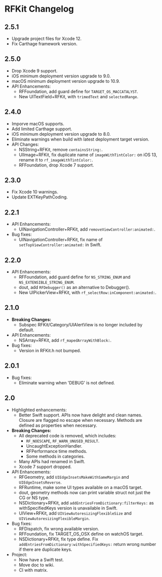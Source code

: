 # RFKit Changelog

## 2.5.1

* Upgrade project files for Xcode 12.
* Fix Carthage framework version.

## 2.5.0

* Drop Xcode 9 support.
* iOS minimum deployment version upgrade to 9.0.
* macOS minimum deployment version upgrade to 10.9.
* API Enhancements:
  * RFFoundation, add guard define for `TARGET_OS_MACCATALYST`.
  * New UITextField+RFKit, with `trimedText` and `selectedRange`.

## 2.4.0

* Imporve macOS supports.
* Add limited Carthage support.
* iOS minimum deployment version upgrade to 8.0.
* Eliminate warnings when build with latest deployment target version.
* API Changes:
  * NSString+RFKit, remove `containsString:`.
  * UIImage+RFKit, fix duplicate name of `imageWithTintColor:` on iOS 13, rename it to `rf_imageWithTintColor:`.
  * RFFoundation, drop Xcode 7 support.

## 2.3.0

* Fix Xcode 10 warnings.
* Update EXTKeyPathCoding.

## 2.2.1

* API Enhancements:
  * UINavigationController+RFKit, add `removeViewController:animated:`.
* Bug fixes:
  * UINavigationController+RFKit, fix name of `setTopViewController:animated:` in Swift.

## 2.2.0

* API Enhancements:
  * RFFoundation, add guard define for `NS_STRING_ENUM` and `NS_EXTENSIBLE_STRING_ENUM`.
  * dout, add `RFDebugger()` as an alternative to Debugger().
  * New UIPickerView+RFKit, with `rf_selectRow:inComponent:animated:`.

## 2.1.0

* **Breaking Changes:**
  * Subspec RFKit/Category/UIAlertView is no longer included by default.
* API Enhancements:
  * NSArray+RFKit, add `rf_mapedArrayWithBlock:`.
* Bug fixes:
  * Version in RFKit.h not bumped.

## 2.0.1

* Bug fixes:
  * Eliminate warning when 'DEBUG' is not defined.

## 2.0

* Highlighted enhancements:
  * Better Swift support. APIs now have delight and clean names. Closure are flagged no escape when necessary. Methods are defined as properties when necessary.
* **Breaking Changes:**
  * All deprecated code is removed, which includes:
    * `RF_NOESCAPE`, `RF_WARN_UNUSED_RESULT`.
    * UncaughtExceptionHandler.
    * RFPerformance time methods.
    * Some methods in categories.
  * Many APIs had renamed in Swift.
  * Xcode 7 support dropped.
* API Enhancements:
  * RFGeometry, add `UIEdgeInsetsMakeWithSameMargin` and `UIEdgeInsetsReverse`.
  * RFRuntime, make some UI types available on a macOS target.
  * dout, geometry methods now can print variable struct not just the CG or NS type.
  * NSDictionary+RFKit, add `addEntriesFromDictionary:filterKeys:` as withSpecifiedKeys version is unavailable in Swift.
  * UIView+RFKit, add `UIViewAutoresizingFlexibleSize` and `UIViewAutoresizingFlexibleMargin`.
* Bug fixes:
  * RFDispatch, fix wrong available version.
  * RFFoundation, fix TARGET_OS_OSX define on watchOS target.
  * NSDictionary+RFKit, fix type define. Fix `addEntriesFromDictionary:withSpecifiedKeys:` return wrong number if there are duplicate keys.
* Project:
  * Now have a Swift test.
  * Move doc to wiki.
  * CI with matrix.
